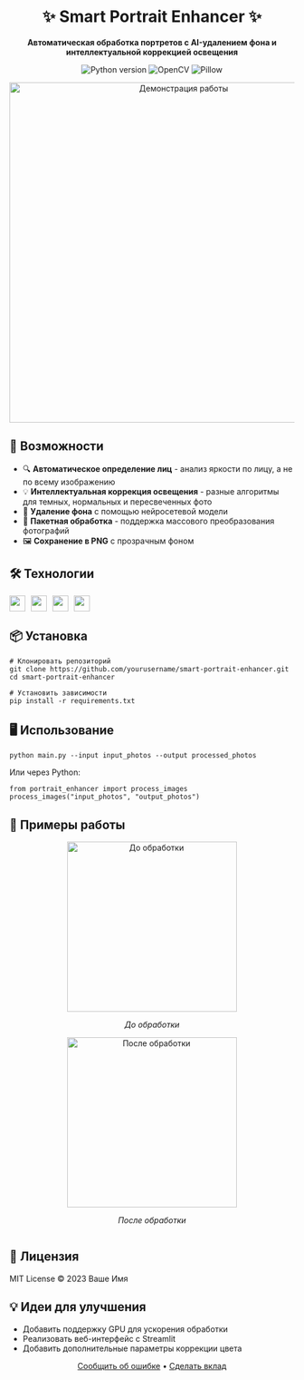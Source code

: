 <h1 align="center">✨ Smart Portrait Enhancer ✨</h1>

<p align="center">
  <strong>Автоматическая обработка портретов с AI-удалением фона и интеллектуальной коррекцией освещения</strong>
</p>

<p align="center">
  <img src="https://img.shields.io/badge/Python-3.8+-blue?logo=python" alt="Python version">
  <img src="https://img.shields.io/badge/OpenCV-4.5+-green?logo=opencv" alt="OpenCV">
  <img src="https://img.shields.io/badge/Pillow-9.0+-yellow" alt="Pillow">
</p>

<div align="center">
  <img src="https://github.com/yourusername/smart-portrait-enhancer/raw/main/docs/demo.gif" width="600" alt="Демонстрация работы">
</div>

<h2>🚀 Возможности</h2>

<ul>
  <li>🔍 <strong>Автоматическое определение лиц</strong> - анализ яркости по лицу, а не по всему изображению</li>
  <li>💡 <strong>Интеллектуальная коррекция освещения</strong> - разные алгоритмы для темных, нормальных и пересвеченных фото</li>
  <li>🧼 <strong>Удаление фона</strong> с помощью нейросетевой модели</li>
  <li>📁 <strong>Пакетная обработка</strong> - поддержка массового преобразования фотографий</li>
  <li>🖼️ <strong>Сохранение в PNG</strong> с прозрачным фоном</li>
</ul>

<h2>🛠️ Технологии</h2>

<div style="display: flex; flex-wrap: wrap; gap: 10px;">
  <img src="https://img.shields.io/badge/Python-FFD43B?style=for-the-badge&logo=python&logoColor=blue" height="28">
  <img src="https://img.shields.io/badge/OpenCV-5C3EE8?style=for-the-badge&logo=opencv&logoColor=white" height="28">
  <img src="https://img.shields.io/badge/Pillow-8F00FF?style=for-the-badge" height="28">
  <img src="https://img.shields.io/badge/Rembg-00A98F?style=for-the-badge" height="28">
</div>

<h2>📦 Установка</h2>

<pre><code># Клонировать репозиторий
git clone https://github.com/yourusername/smart-portrait-enhancer.git
cd smart-portrait-enhancer

# Установить зависимости
pip install -r requirements.txt
</code></pre>

<h2>🖥️ Использование</h2>

<pre><code>python main.py --input input_photos --output processed_photos
</code></pre>

<p>Или через Python:</p>

<pre><code>from portrait_enhancer import process_images
process_images("input_photos", "output_photos")
</code></pre>

<h2>🎯 Примеры работы</h2>

<div style="display: flex; justify-content: space-around; flex-wrap: wrap;">
  <div style="text-align: center;">
    <img src="https://github.com/yourusername/smart-portrait-enhancer/raw/main/examples/before.jpg" width="300" alt="До обработки">
    <p><em>До обработки</em></p>
  </div>
  <div style="text-align: center;">
    <img src="https://github.com/yourusername/smart-portrait-enhancer/raw/main/examples/after.png" width="300" alt="После обработки">
    <p><em>После обработки</em></p>
  </div>
</div>

<h2>📝 Лицензия</h2>

<p>MIT License © 2023 Ваше Имя</p>

<h2>💡 Идеи для улучшения</h2>

<ul>
  <li>Добавить поддержку GPU для ускорения обработки</li>
  <li>Реализовать веб-интерфейс с Streamlit</li>
  <li>Добавить дополнительные параметры коррекции цвета</li>
</ul>

<p align="center">
  <a href="https://github.com/yourusername/smart-portrait-enhancer/issues">Сообщить об ошибке</a> •
  <a href="https://github.com/yourusername/smart-portrait-enhancer/pulls">Сделать вклад</a>
</p>

